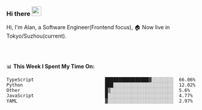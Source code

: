 ### Hi there <img src="https://media.giphy.com/media/hvRJCLFzcasrR4ia7z/giphy.gif" width="25px">

<!-- ![visitors](https://visitor-badge.glitch.me/badge?page_id=dislfyer.dislfyer) -->

Hi, I'm Alan, a Software Engineer(Frontend focus), 🏠 Now live in Tokyo/Suzhou(current).

<br/>
<br/>

📊 **This Week I Spent My Time On:**


<!--START_SECTION:waka-->

```text
TypeScript                          ████████████████▓░░░░░░░░  66.06%
Python                              ███░░░░░░░░░░░░░░░░░░░░░░  12.02%
Other                               █▒░░░░░░░░░░░░░░░░░░░░░░░  5.6%
JavaScript                          █░░░░░░░░░░░░░░░░░░░░░░░░  4.77%
YAML                                ▓░░░░░░░░░░░░░░░░░░░░░░░░  2.97%
```

<!--END_SECTION:waka-->

<!--
**About Me:**
 -->
